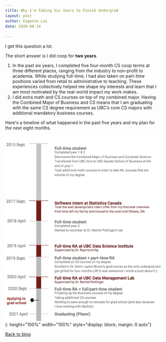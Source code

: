 ```yaml
---
title: Why I'm Taking Six Years to Finish Undergrad
layout: post
author: Eugenie Lai
date: 2020-08-14

---
```


I get this question a lot.

The short answer is I did coop for **two years**.
1. In the past six years, I completed five four-month CS coop terms at three different places, ranging from the industry to non-profit to academia. While studying full-time, I had also taken on part-time positions varied from retail to administrative to teaching. These experiences collectively helped me shape my interests and learn that I am most motivated by the real-world impact my work makes.
2. I did extra math and CS courses on top of my combined major. Having the Combined Major of Business and CS means that I am graduating with the same CS degree requirement as UBC’s core CS majors with additional mandatory business courses.

Here's a timeline of what happened in the past five years and my plan for the next eight months. 

![alt text][what-happened]{: height="100%" width="100%" style="display: block; margin: 0 auto"}

[what-happened]: /assets/posts/timeline/what-happened.png "what-happened.png"

[Back to blog](../blog.html)